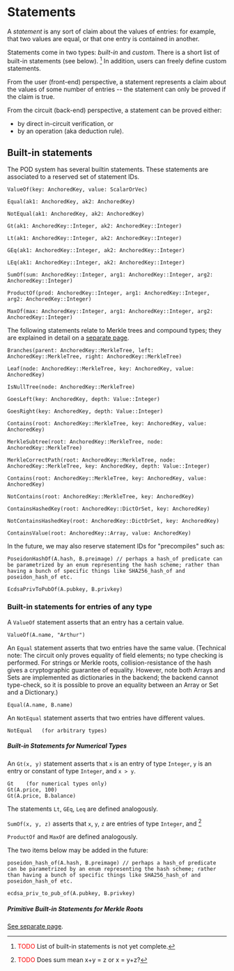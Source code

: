 # Statements

A _statement_ is any sort of claim about the values of entries: for example, that two values are equal, or that one entry is contained in another.

Statements come in two types: _built-in_ and _custom_.  There is a short list of built-in statements (see below). [^builtin]
In addition, users can freely define custom statements.

From the user (front-end) perspective, a statement represents a claim about the values of some number of entries -- the statement can only be proved if the claim is true.

From the circuit (back-end) perspective, a statement can be proved either:
- by direct in-circuit verification, or
- by an operation (aka deduction rule).

## Built-in statements

The POD system has several builtin statements. These statements are associated to a reserved set of statement IDs.

```
ValueOf(key: AnchoredKey, value: ScalarOrVec)

Equal(ak1: AnchoredKey, ak2: AnchoredKey)

NotEqual(ak1: AnchoredKey, ak2: AnchoredKey)

Gt(ak1: AnchoredKey::Integer, ak2: AnchoredKey::Integer)

Lt(ak1: AnchoredKey::Integer, ak2: AnchoredKey::Integer)

GEq(ak1: AnchoredKey::Integer, ak2: AnchoredKey::Integer)

LEq(ak1: AnchoredKey::Integer, ak2: AnchoredKey::Integer)

SumOf(sum: AnchoredKey::Integer, arg1: AnchoredKey::Integer, arg2: 
AnchoredKey::Integer)

ProductOf(prod: AnchoredKey::Integer, arg1: AnchoredKey::Integer, arg2: AnchoredKey::Integer)

MaxOf(max: AnchoredKey::Integer, arg1: AnchoredKey::Integer, arg2: AnchoredKey::Integer)
```

The following statements relate to Merkle trees and compound types; they are explained in detail on a [separate page](./merklestatements.md).
```
Branches(parent: AnchoredKey::MerkleTree, left: AnchoredKey::MerkleTree, right: AnchoredKey::MerkleTree)

Leaf(node: AnchoredKey::MerkleTree, key: AnchoredKey, value: AnchoredKey)

IsNullTree(node: AnchoredKey::MerkleTree)

GoesLeft(key: AnchoredKey, depth: Value::Integer)

GoesRight(key: AnchoredKey, depth: Value::Integer)

Contains(root: AnchoredKey::MerkleTree, key: AnchoredKey, value: AnchoredKey)

MerkleSubtree(root: AnchoredKey::MerkleTree, node: AnchoredKey::MerkleTree)

MerkleCorrectPath(root: AnchoredKey::MerkleTree, node: AnchoredKey::MerkleTree, key: AnchoredKey, depth: Value::Integer)

Contains(root: AnchoredKey::MerkleTree, key: AnchoredKey, value: AnchoredKey)

NotContains(root: AnchoredKey::MerkleTree, key: AnchoredKey)

ContainsHashedKey(root: AnchoredKey::DictOrSet, key: AnchoredKey)

NotContainsHashedKey(root: AnchoredKey::DictOrSet, key: AnchoredKey)

ContainsValue(root: AnchoredKey::Array, value: AnchoredKey)
```


In the future, we may also reserve statement IDs for "precompiles" such as:
```
PoseidonHashOf(A.hash, B.preimage) // perhaps a hash_of predicate can be parametrized by an enum representing the hash scheme; rather than having a bunch of specific things like SHA256_hash_of and poseidon_hash_of etc.
```

```
EcdsaPrivToPubOf(A.pubkey, B.privkey)
```

### Built-in statements for entries of any type

A ```ValueOf``` statement asserts that an entry has a certain value.
```
ValueOf(A.name, "Arthur") 
```

An ```Equal``` statement asserts that two entries have the same value.  (Technical note: The circuit only proves equality of field elements; no type checking is performed.  For strings or Merkle roots, collision-resistance of the hash gives a cryptographic guarantee of equality.  However, note both Arrays and Sets are implemented as dictionaries in the backend; the backend cannot type-check, so it is possible to prove an equality between an Array or Set and a Dictionary.)
```
Equal(A.name, B.name)
```

An ```NotEqual``` statement asserts that two entries have different values.
```
NotEqual   (for arbitrary types)
```

##### Built-in Statements for Numerical Types
An ```Gt(x, y)``` statement asserts that ```x``` is an entry of type ```Integer```, ```y``` is an entry or constant of type ```Integer```, and ```x > y```.
```
Gt    (for numerical types only)
Gt(A.price, 100)
Gt(A.price, B.balance)
```

The statements ```Lt```, ```GEq```, ```Leq``` are defined analogously.

```SumOf(x, y, z)``` asserts that ```x```, ```y```, ```z``` are entries of type ```Integer```, and [^fillsum]

```ProductOf``` and ```MaxOf``` are defined analogously.

The two items below may be added in the future:
```
poseidon_hash_of(A.hash, B.preimage) // perhaps a hash_of predicate can be parametrized by an enum representing the hash scheme; rather than having a bunch of specific things like SHA256_hash_of and poseidon_hash_of etc.
```

```
ecdsa_priv_to_pub_of(A.pubkey, B.privkey)
```

##### Primitive Built-in Statements for Merkle Roots

[See separate page](./merklestatements.md).



[^builtin]: <font color="red">TODO</font> List of built-in statements is not yet complete.

[^fillsum]: <font color="red">TODO</font> Does sum mean x+y = z or x = y+z?